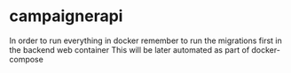 # campaignerapi

In order to run everything in docker remember to run the migrations first in the backend web container
This will be later automated as part of docker-compose